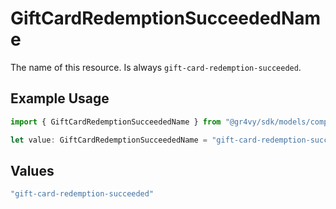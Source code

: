 # GiftCardRedemptionSucceededName

The name of this resource. Is always `gift-card-redemption-succeeded`.

## Example Usage

```typescript
import { GiftCardRedemptionSucceededName } from "@gr4vy/sdk/models/components";

let value: GiftCardRedemptionSucceededName = "gift-card-redemption-succeeded";
```

## Values

```typescript
"gift-card-redemption-succeeded"
```